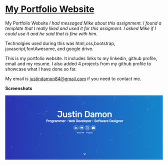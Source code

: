 # <a href="https://justin7933.github.io/My-Alternate-Portfolio-Website/" target="_blank">My Portfolio Website</a>

My Portfolio Website
*I had messaged Mike about this assignment. I found a template that I really liked and used it for this assigment. I asked Mike if I could use it and he said that is fine with him.*

Technolgies used during this was html,css,bootstrap, javascript,fontAwesome, and google drive.



 This is my portfolio website. It includes links to my linkedin, github profile, email and my resume. I also added 4 projects from my github profile to showcase what I have done so far.

 My email is justindamon84@gmail.com if you need to contact me.

 <strong>Screenshots</strong>

 <picture>
            <img alt="Screenshot" src="assets\img\jpg\Screenshot 2021-08-15 172301-portfolio1.png" />
          </picture>






